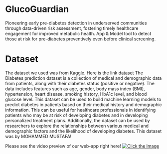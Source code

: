 # GlucoGuardian
Pioneering early pre-diabetes detection in underserved communities through data-driven risk assessment, fostering timely healthcare engagement for improved metabolic health. App &amp; Model tool to detect those at risk for pre-diabetes preventively even before clinical screening. 

# Dataset
The dataset we used was from Kaggle. Here is the link [dataset](https://www.kaggle.com/datasets/iammustafatz/diabetes-prediction-dataset/data)
The Diabetes prediction dataset is a collection of medical and demographic data from patients, along with their diabetes status (positive or negative). The data includes features such as age, gender, body mass index (BMI), hypertension, heart disease, smoking history, HbA1c level, and blood glucose level. This dataset can be used to build machine learning models to predict diabetes in patients based on their medical history and demographic information. This can be useful for healthcare professionals in identifying patients who may be at risk of developing diabetes and in developing personalized treatment plans. Additionally, the dataset can be used by researchers to explore the relationships between various medical and demographic factors and the likelihood of developing diabetes.
This dataset was by MOHAMMED MUSTAFA!

Please see the video preview of our web-app right here!
[![Click the Image](https://img.youtube.com/vi/2j-Gp_V9FoA/maxresdefault.jpg)](https://youtu.be/2j-Gp_V9FoA)
